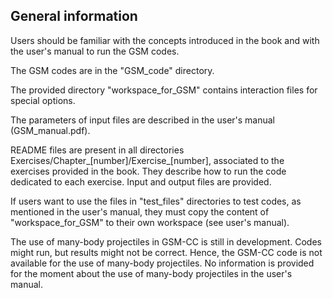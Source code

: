 General information
-------------------

Users should be familiar with the concepts introduced in the book and with the user's manual to run the GSM codes.

The GSM codes are in the "GSM_code" directory.

The provided directory "workspace_for_GSM" contains interaction files for special options.

The parameters of input files are described in the user's manual (GSM_manual.pdf).

README files are present in all directories Exercises/Chapter_[number]/Exercise_[number], associated to the exercises provided in the book.
They describe how to run the code dedicated to each exercise.
Input and output files are provided.

If users want to use the files in "test_files" directories to test codes, as mentioned in the user's manual, they must copy the content of "workspace_for_GSM" to their own workspace (see user's manual).

The use of many-body projectiles in GSM-CC is still in development. 
Codes might run, but results might not be correct.
Hence, the GSM-CC code is not available for the use of many-body projectiles.
No information is provided for the moment about the use of many-body projectiles in the user's manual.
